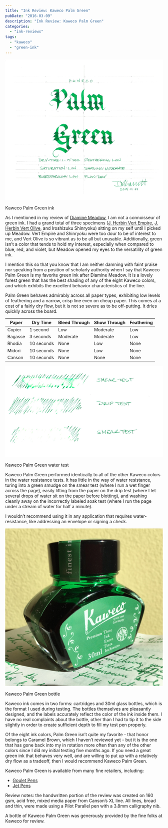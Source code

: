 ```yaml
---
title: "Ink Review: Kaweco Palm Green"
pubDate: "2016-03-09"
description: "Ink Review: Kaweco Palm Green"
categories:
  - "ink-reviews"
tags:
  - "kaweco"
  - "green-ink"
---
```


![Kaweco Palm Green ink](exemplar.jpeg)

Kaweco Palm Green ink

As I mentioned in my review of [Diamine Meadow](/blog/2015/5/25/ink-review-diamine-meadow), I am not a connoisseur of green ink. I had a grand total of three specimens ([J. Herbin Vert Empire](/blog/2010/3/13/ink-review-j-herbin-vert-empire), [J. Herbin Vert Olive](/blog/2010/6/8/ink-review-j-herbin-vert-olive), and Iroshizuku Shinryoku) sitting on my self until I picked up Meadow. Vert Empire and Shinryoku were too dour to be of interest to me, and Vert Olive is so vibrant as to be all but unusable. Additionally, green isn’t a color that tends to hold my interest, especially when compared to blue, red, and violet, but Meadow opened my eyes to the versatility of green ink.

I mention this so that you know that I am neither damning with faint praise nor speaking from a position of scholarly authority when I say that Kaweco Palm Green is my favorite green ink after Diamine Meadow. It is a lovely forest green that has the best shading of any of the eight Kaweco colors, and which exhibits the excellent behavior characteristics of the line.

Palm Green behaves admirably across all paper types, exhibiting low levels of feathering and a narrow, crisp line even on cheap paper. This comes at a cost of a fairly dry flow, but it is not so severe as to be off-putting. It dries quickly across the board.

| Paper | Dry Time | Bleed Through | Show Through | Feathering |
| --- | --- | --- | --- | --- |
| Copier | 1 second | Low | Moderate | Low |
| Bagasse | 3 seconds | Moderate | Moderate | Low |
| Rhodia | 10 seconds | None | Low | None |
| Midori | 10 seconds | None | Low | None |
| Canson | 10 seconds | None | None | None |

![Kaweco Palm Green water test](durability.jpg)

Kaweco Palm Green water test

Kaweco Palm Green performed identically to all of the other Kaweco colors in the water resistance tests. It has little in the way of water resistance, turing into a green smudge on the smear test (where I run a wet finger across the page), easily lifting from the paper on the drip test (where I let several drops of water sit on the paper before blotting), and washing cleanly away on the incorrectly labeled soak test (where I run the page under a stream of water for half a minute).

I wouldn’t recommend using it in any application that requires water-resistance, like addressing an envelope or signing a check.

![Kaweco Palm Green bottle](bottle.jpg)

Kaweco Palm Green bottle

Kaweco ink comes in two forms: cartridges and 30ml glass bottles, which is the format I used during testing. The bottles themselves are pleasantly designed, and the labels accurately reflect the color of the ink inside them. I have no real complaints about the bottle, other than I had to tip it to the side slightly in order to create sufficient depth to fill my test pen properly.

Of the eight ink colors, Palm Green isn’t quite my favorite - that honor belongs to Caramel Brown, which I haven’t reviewed yet - but it is the one that has gone back into my in rotation more often than any of the other colors since I did my initial testing five months ago. If you need a great green ink that behaves very well, and are willing to put up with a relatively dry flow as a tradeoff, then I would recommend Kaweco Palm Green.

Kaweco Palm Green is available from many fine retailers, including:

- [Goulet Pens](http://www.gouletpens.com/kaweco-palm-green-30ml-bottled-fountain-pen-ink/p/KAW-10000676-777)
- [Jet Pens](http://www.jetpens.com/Kaweco-Ink-30-ml-Palm-Green/pd/11934)

Review notes: the handwritten portion of the review was created on 160 gsm, acid free, mixed media paper from Canson’s XL line. All lines, broad and thin, were made using a Pilot Parallel pen with a 3.8mm calligraphy nib.

A bottle of Kaweco Palm Green was generously provided by the fine folks at Kaweco for review.
